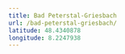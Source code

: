 ```yaml
---
title: Bad Peterstal-Griesbach
url: /bad-peterstal-griesbach/
latitude: 48.4340878
longitude: 8.2247938
---
```

